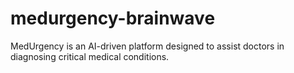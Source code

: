 # medurgency-brainwave
MedUrgency is an AI-driven platform designed to assist doctors in diagnosing critical medical conditions.
